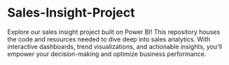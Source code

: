 # Sales-Insight-Project
Explore our sales insight project built on Power BI! This repository houses the code and resources needed to dive deep into sales analytics. With interactive dashboards, trend visualizations, and actionable insights, you'll empower your decision-making and optimize business performance. 
